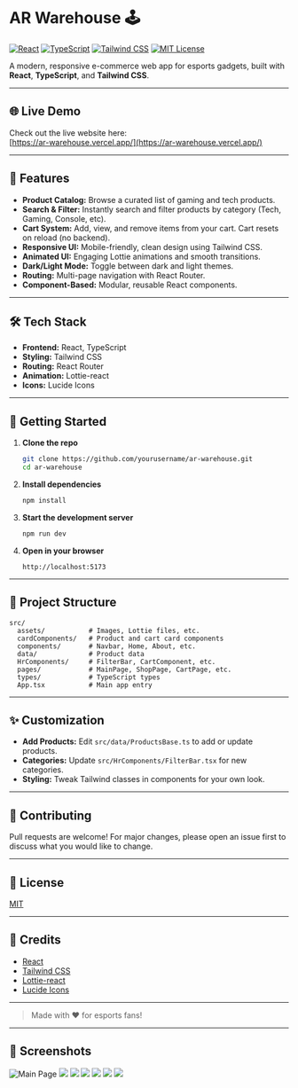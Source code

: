 # AR Warehouse 🕹️

[![React](https://img.shields.io/badge/React-18-blue?logo=react)](https://react.dev/)
[![TypeScript](https://img.shields.io/badge/TypeScript-5-blue?logo=typescript)](https://www.typescriptlang.org/)
[![Tailwind CSS](https://img.shields.io/badge/TailwindCSS-3-06B6D4?logo=tailwindcss)](https://tailwindcss.com/)
[![MIT License](https://img.shields.io/badge/License-MIT-green.svg)](LICENSE)

A modern, responsive e-commerce web app for esports gadgets, built with **React**, **TypeScript**, and **Tailwind CSS**.

---

## 🌐 Live Demo

Check out the live website here:  
[https://ar-warehouse.vercel.app/](https://ar-warehouse.vercel.app/)

---

## 🚀 Features

- **Product Catalog:** Browse a curated list of gaming and tech products.
- **Search & Filter:** Instantly search and filter products by category (Tech, Gaming, Console, etc).
- **Cart System:** Add, view, and remove items from your cart. Cart resets on reload (no backend).
- **Responsive UI:** Mobile-friendly, clean design using Tailwind CSS.
- **Animated UI:** Engaging Lottie animations and smooth transitions.
- **Dark/Light Mode:** Toggle between dark and light themes.
- **Routing:** Multi-page navigation with React Router.
- **Component-Based:** Modular, reusable React components.



---

## 🛠️ Tech Stack

- **Frontend:** React, TypeScript
- **Styling:** Tailwind CSS
- **Routing:** React Router
- **Animation:** Lottie-react
- **Icons:** Lucide Icons

---

## 🏁 Getting Started

1. **Clone the repo**
   ```bash
   git clone https://github.com/yourusername/ar-warehouse.git
   cd ar-warehouse
   ```

2. **Install dependencies**
   ```bash
   npm install
   ```

3. **Start the development server**
   ```bash
   npm run dev
   ```

4. **Open in your browser**
   ```
   http://localhost:5173
   ```

---

## 📂 Project Structure

```
src/
  assets/           # Images, Lottie files, etc.
  cardComponents/   # Product and cart card components
  components/       # Navbar, Home, About, etc.
  data/             # Product data
  HrComponents/     # FilterBar, CartComponent, etc.
  pages/            # MainPage, ShopPage, CartPage, etc.
  types/            # TypeScript types
  App.tsx           # Main app entry
```

---

## ✨ Customization

- **Add Products:** Edit `src/data/ProductsBase.ts` to add or update products.
- **Categories:** Update `src/HrComponents/FilterBar.tsx` for new categories.
- **Styling:** Tweak Tailwind classes in components for your own look.

---

## 🤝 Contributing

Pull requests are welcome! For major changes, please open an issue first to discuss what you would like to change.

---

## 📄 License

[MIT](LICENSE)

---

## 🙏 Credits

- [React](https://react.dev/)
- [Tailwind CSS](https://tailwindcss.com/)
- [Lottie-react](https://lottiefiles.com/)
- [Lucide Icons](https://lucide.dev/)

---

> Made with ❤️ for esports fans!

---

## 📸 Screenshots

![Main Page](./src/assets/Screenshot%202025-06-23%20173026.png)
![](./src/assets/1.png)
![](./src/assets/2fdsaf.png)
![](./src/assets/3fvsdc.png)
![](./src/assets/4fgsdc.png)
![](./src/assets/5dsgvv.png)
![](./src/assets/6vfddxvx.png)
